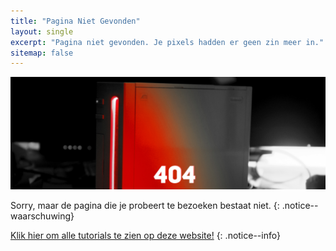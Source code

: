 ```yaml
---
title: "Pagina Niet Gevonden"
layout: single
excerpt: "Pagina niet gevonden. Je pixels hadden er geen zin meer in."
sitemap: false
---
```


![404](/images/404.jpg)

Sorry, maar de pagina die je probeert te bezoeken bestaat niet.
{: .notice--waarschuwing}

[Klik hier om alle tutorials te zien op deze website!](site-navigation)
{: .notice--info}
